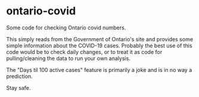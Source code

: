 # ontario-covid
Some code for checking Ontario covid numbers.

This simply reads from the Government of Ontario's site and provides some simple information about the COVID-19 cases.
Probably the best use of this code would be to check daily changes, or to treat it as code for pulling/cleaning the data to run your own analysis.

The "Days til 100 active cases" feature is primarily a joke and is in no way a prediction.

Stay safe.

